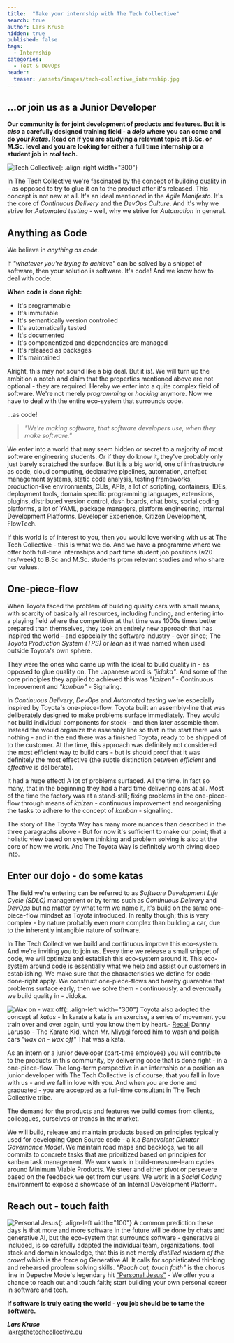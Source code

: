 ```yaml
---
title:  "Take your internship with The Tech Collective"
search: true
author: Lars Kruse
hidden: true
published: false
tags:
  - Internship
categories: 
  - Test & DevOps
header:
  teaser: /assets/images/tech-collective_internship.jpg
---
```

## ...or join us as a Junior Developer

**Our community is for joint development of products and features. But it is _also_ a carefully designed training field - a _dojo_ where you can come and do your _katas_. 
Read on if you are studying a relevant topic at B.Sc. or M.Sc. level and you are looking for either a full time internship or a student job in _real_ tech.**

![Tech Collective](https://github.com/thetechcollective/.github/assets/155492/8a3c62bb-c5ce-40b9-8fb3-88b29258b270){: .align-right width="300"}


In The Tech Collective we're fascinated by the concept of building quality in - as opposed to try to glue it on to the product after it's released. This concept is not new at all. It's an ideal mentioned in the _Agile Manifesto_. It's the core of _Continuous Delivery_ and the _DevOps Culture_. And it's why we strive for _Automated testing_ - well, why we strive for _Automation_ in general. 

<break clear="left"/> 

## Anything as Code
We believe in _anything as code._  

If _"whatever you're trying to achieve"_ can be solved by a snippet of software, then your solution is software. It's code! And we know how to deal with code:

**When code is done right:**

- It's programmable
- It's immutable
- It's semantically version controlled
- It's automatically tested
- It's documented
- It's componentized and dependencies are managed
- It's released as packages
- It's maintained

Alright, this may not sound like a big deal. But it is!. We will turn up the ambition a notch and claim that the properties mentioned above are not optional - they are required. Hereby we enter into a quite complex field of software. We're not merely _programming_ or _hacking_ anymore. Now we have to deal with the entire eco-system that surrounds code. 

...as code!

> _"We're making software, that software developers use, when they make software."_

We enter into a world that may seem hidden or secret to a majority of most software engineering students. Or if they do know it, they've probably only just barely scratched the surface. But it is a big world, one of infrastructure as code, cloud computing, declarative pipelines, automation, artefact management systems, static code analysis, testing frameworks, production-like environments, CLIs, APIs, a lot of scripting, containers, IDEs, deployment tools, domain specific programming languages, extensions, plugins, distributed version control, dash boards, chat bots, social coding platforms, a lot of YAML, package managers, platform engineering, Internal Development Platforms, Developer Experience, Citizen Development, FlowTech.

If this world is of interest to you, then you would love working with us at The Tech Collective - this is what we do. And we have a programme where we offer both full-time internships and part time student job positions (≈20 hrs/week) to B.Sc and M.Sc. students prom relevant studies and who share our values.

## One-piece-flow
When Toyota faced the problem of building quality cars with small means, with scarcity of basically all resources, including funding, and entering into a playing field where the competition at that time was 1000s times better prepared than themselves, they took an entirely new approach that has inspired the world - and especially the software industry - ever since; The _Toyota Production System (TPS)_ or _lean_ as it was named when used outside Toyota's own sphere. 

They were the ones who came up with the ideal to build quality in - as opposed to glue quality on. The Japanese word is _"jidoka"_.  And some of the core principles they applied to achieved this was _"kaizen"_ - Continuous Improvement and _"kanban"_ -  Signaling.

In _Continuous Delivery_, _DevOps_ and _Automated testing_ we're especially inspired by Toyota's one-piece-flow. Toyota built an assembly-line that was deliberately designed to make problems surface immediately. They would not build individual components for stock - and then later assemble them. Instead the would organize the assembly line so that in the start there was nothing - and in the end there was a finished Toyota, ready to be shipped of to the customer. At the time, this approach was definitely not considered the most efficient way to build cars - but is should proof that it was definitely the most effective (the subtle distinction between _efficient_ and  _effective_ is deliberate).

It had a huge effect! A lot of problems surfaced. All the time. In fact so many, that in the beginning they had a hard time delivering cars at all. Most of the time the factory was at a stand-still; fixing problems in the one-piece-flow through means of _kaizen_ - continuous improvement and reorganizing the tasks to adhere to the concept of _kanban_ - signalling.

The story of The Toyota Way has many more nuances than described in the three paragraphs above - But for now it's sufficient to make our point; that a holistic view based on system thinking and problem solving is also at the core of how we work. And The Toyota Way is definitely worth diving deep into.  

## Enter our dojo - do some katas

The field we're entering can be referred to as _Software Development Life Cycle (SDLC)_ management or by terms such as _Continuous Delivery_ and _DevOps_ but no matter by what term we name it, it's build on the same one-piece-flow mindset as Toyota introduced. In realty though; this is very complex - by nature probably even more complex than building a car, due to the inherently intangible nature of software.

In The Tech Collective we build and continuous improve this eco-system. And we're inviting you to join us. Every time we release a small snippet of code, we will optimize and establish this eco-system around it. This eco-system around code is essentially what we help and assist our customers in establishing. We make sure that the characteristics we define for code-done-right apply. We construct one-piece-flows and hereby guarantee that problems surface early, then we solve them - continuously, and eventually we build quality in - Jidoka.

![Wax on - wax off](https://github.com/thetechcollective/.github/assets/155492/a170db5c-c4d7-4767-a570-0055a1c62ef2){: .align-left width="300"}
Toyota also adopted the concept af _katas_ - In karate a kata is an exercise, a series of movement you train over and over again, until you know them by heart.- [Recall](https://www.youtube.com/watch?v=-P11Bcpyw4g)  Danny Larusso - The Karate Kid, when Mr. Miyagi forced him to wash and polish cars _"wax on - wax off"_ That was a kata.

As an intern or a junior developer (part-time employee) you will contribute to the products in this community, by delivering code that is done right - in a one-piece-flow. The long-term perspective in an internship or a position as junior developer with The Tech Collective is of course, that you fall in love with us - and we fall in love with you. And when you are done and graduated - you are accepted as a full-time consultant in The Tech Collective tribe.

The demand for the products and features we build comes from clients, colleagues, ourselves or trends in the market. 

We will build, release and maintain products based on principles typically used for developing Open Source code - a.k.a _Benevolent Dictator Governance Model_. We maintain road maps and backlogs, we tie all commits to concrete tasks that are prioritized based on principles for kanban task management. We work work in build-measure-learn cycles around Minimum Viable Products. We steer and either pivot or persevere based on the feedback we get from our users. We work in a _Social Coding_ environment to expose a  showcase of an Internal Development Platform.

## Reach out - touch faith

![Personal Jesus](https://github.com/thetechcollective/.github/assets/155492/4386bf30-0638-4e23-9d70-3ba907e3bd7c){: .align-left width="100"}
A common prediction these days is that more and more software in the future will be done by chats and generative AI, but the eco-system that surrounds software - generative ai included, is so carefully adapted the individual team, organizations, tool stack and domain knowledge, that this is not merely _distilled wisdom of the crowd_  which is the force og Generative AI. It calls for sophisticated thinking and rehearsed problem solving skills.  _"Reach out, touch faith"_ is the chorus line in Depeche Mode's legendary hit ["Personal Jesus"](https://www.youtube.com/watch?v=u1xrNaTO1bI) - We offer you a chance to reach out and touch faith; start building your own personal career in software and tech. 

**If software is truly eating the world - you job should be to tame the software.**

**_Lars Kruse<br/>_**
[lakr@thetechcollective.eu](mailto:lakr@thetechcollective.eu)

